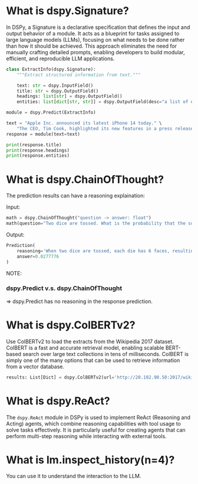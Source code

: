 # What is dspy.Signature?

In DSPy, a Signature is a declarative specification that defines the input and output behavior of a module. It acts as a blueprint for tasks assigned to large language models (LLMs), focusing on what needs to be done rather than how it should be achieved. This approach eliminates the need for manually crafting detailed prompts, enabling developers to build modular, efficient, and reproducible LLM applications. 

```python
class ExtractInfo(dspy.Signature):
    """Extract structured information from text."""

    text: str = dspy.InputField()
    title: str = dspy.OutputField()
    headings: list[str] = dspy.OutputField()
    entities: list[dict[str, str]] = dspy.OutputField(desc="a list of entities and their metadata")

module = dspy.Predict(ExtractInfo)

text = "Apple Inc. announced its latest iPhone 14 today." \
    "The CEO, Tim Cook, highlighted its new features in a press release."
response = module(text=text)

print(response.title)
print(response.headings)
print(response.entities)
```

# What is dspy.ChainOfThought? 

The prediction results can have a reasoning explaination: 

Input: 

```python
math = dspy.ChainOfThought("question -> answer: float")
math(question="Two dice are tossed. What is the probability that the sum equals two?")
```

Output: 
```python
Prediction(
    reasoning='When two dice are tossed, each die has 6 faces, resulting in a total of 6 x 6 = 36 possible outcomes. The sum of the numbers on the two dice equals two only when both dice show a 1. This is just one specific outcome: (1, 1). Therefore, there is only 1 favorable outcome. The probability of the sum being two is the number of favorable outcomes divided by the total number of possible outcomes, which is 1/36.',
    answer=0.0277776
)
```

NOTE: 
###  dspy.Predict v.s. dspy.ChainOfThought

=> dspy.Predict has no reasoning in the response prediction. 

# What is dspy.ColBERTv2?

Use ColBERTv2 to load the extracts from the Wikipedia 2017 dataset. ColBERT is a fast and accurate retrieval model, enabling scalable BERT-based search over large text collections in tens of milliseconds. ColBERT is simply one of the many options that can be used to retrieve information from a vector database. 


```python
results: List[Dict] = dspy.ColBERTv2(url='http://20.102.90.50:2017/wiki17_abstracts')(query, k=3)
```

# What is dspy.ReAct?

The `dspy.ReAct` module in DSPy is used to implement ReAct (Reasoning and Acting) agents, which combine reasoning capabilities with tool usage to solve tasks effectively. It is particularly useful for creating agents that can perform multi-step reasoning while interacting with external tools.


# What is lm.inspect_history(n=4)? 

You can use it to understand the interaction to the LLM. 